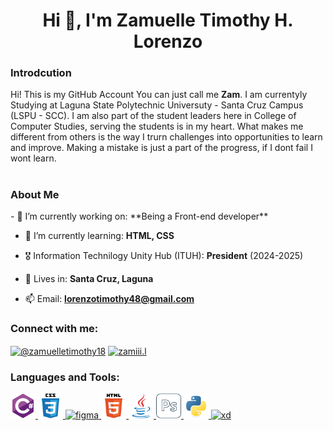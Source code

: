 <div>
<h1 align="center">Hi 👋, I'm Zamuelle Timothy H. Lorenzo</h1>
</div>

<div>
  <h3 align="left">Introdcution </h3>
</div>

Hi! This is my GitHub Account You can just call me **Zam**. I am currentyly Studying at Laguna State Polytechnic Universuty - Santa Cruz Campus (LSPU - SCC). I am also part of the student leaders here in College of Computer Studies, serving the students is in my heart. What makes me different from others is the way I trurn challenges into opportunities to learn and improve. Making a mistake is just a part of the progress, if I dont fail I wont learn.

<div>

<div>
  <h1> </h1>
</div>
  
<h3 aling="left"> About Me </h3>
</div>

<div>
  - 🔭 I’m currently working on: **Being a Front-end developer**

  - 🌱 I’m currently learning: **HTML, CSS**

  - 🎖️ Information Technilogy Unity Hub (ITUH): **President** (2024-2025)

  - 📍 Lives in: **Santa Cruz, Laguna**

  - 📫 Email: **lorenzotimothy48@gmail.com**
</div>


<h3 align="left">Connect with me:</h3>
<p align="left">
<a href="https://fb.com/@zamuelletimothy18" target="blank"><img align="center" src="https://raw.githubusercontent.com/rahuldkjain/github-profile-readme-generator/master/src/images/icons/Social/facebook.svg" alt="@zamuelletimothy18" height="30" width="40" /></a>
<a href="https://instagram.com/zamiii.l" target="blank"><img align="center" src="https://raw.githubusercontent.com/rahuldkjain/github-profile-readme-generator/master/src/images/icons/Social/instagram.svg" alt="zamiii.l" height="30" width="40" /></a>
</p>

<h3 align="left">Languages and Tools:</h3>
<p align="left"> <a href="https://www.w3schools.com/cs/" target="_blank" rel="noreferrer"> <img src="https://raw.githubusercontent.com/devicons/devicon/master/icons/csharp/csharp-original.svg" alt="csharp" width="40" height="40"/> </a> <a href="https://www.w3schools.com/css/" target="_blank" rel="noreferrer"> <img src="https://raw.githubusercontent.com/devicons/devicon/master/icons/css3/css3-original-wordmark.svg" alt="css3" width="40" height="40"/> </a> <a href="https://www.figma.com/" target="_blank" rel="noreferrer"> <img src="https://www.vectorlogo.zone/logos/figma/figma-icon.svg" alt="figma" width="40" height="40"/> </a> <a href="https://www.w3.org/html/" target="_blank" rel="noreferrer"> <img src="https://raw.githubusercontent.com/devicons/devicon/master/icons/html5/html5-original-wordmark.svg" alt="html5" width="40" height="40"/> </a> <a href="https://www.java.com" target="_blank" rel="noreferrer"> <img src="https://raw.githubusercontent.com/devicons/devicon/master/icons/java/java-original.svg" alt="java" width="40" height="40"/> </a> <a href="https://www.photoshop.com/en" target="_blank" rel="noreferrer"> <img src="https://raw.githubusercontent.com/devicons/devicon/master/icons/photoshop/photoshop-line.svg" alt="photoshop" width="40" height="40"/> </a> <a href="https://www.python.org" target="_blank" rel="noreferrer"> <img src="https://raw.githubusercontent.com/devicons/devicon/master/icons/python/python-original.svg" alt="python" width="40" height="40"/> </a> <a href="https://www.adobe.com/products/xd.html" target="_blank" rel="noreferrer"> <img src="https://cdn.worldvectorlogo.com/logos/adobe-xd.svg" alt="xd" width="40" height="40"/> </a> </p>
